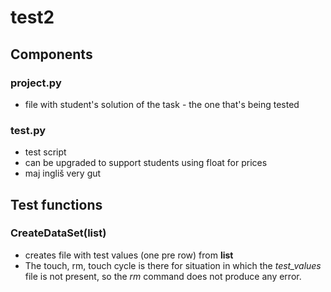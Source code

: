 # test2

## Components

### project.py
 - file with student's solution of the task - the one that's being tested

### test.py
 - test script
 - can be upgraded to support students using float for prices
 - maj ingliš very gut
 
 ## Test functions
 
 ### CreateDataSet(list)
 - creates file with test values (one pre row) from **list**
 - The touch, rm, touch cycle is there for situation in which the *test_values* file is not present, so the *rm* command does not produce any error.